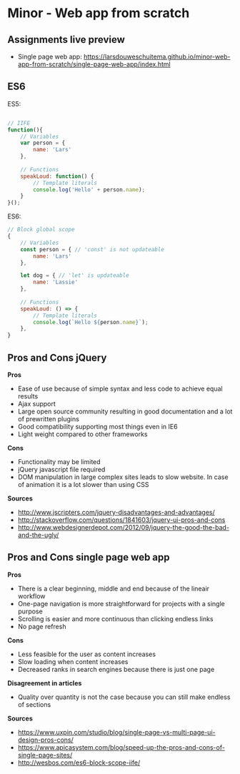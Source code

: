 # Minor - Web app from scratch

## Assignments live preview
* Single page web app: https://larsdouweschuitema.github.io/minor-web-app-from-scratch/single-page-web-app/index.html

## ES6
ES5:
```javascript

// IIFE
function(){
    // Variables
    var person = {
        name: 'Lars'
    },
    
    // Functions
    speakLoud: function() {
        // Template literals
        console.log('Hello' + person.name);
    }
}();
```
ES6:
```javascript
// Block global scope
{
    // Variables
    const person = { // 'const' is not updateable
        name: 'Lars'
    },

    let dog = { // 'let' is updateable
        name: 'Lassie'
    },
    
    // Functions
    speakLoud: () => {
        // Template literals
        console.log(`Hello ${person.name}`);
    },
}
```

## Pros and Cons jQuery
**Pros**
* Ease of use because of simple syntax and less code to achieve equal results
* Ajax support
* Large open source community resulting in good documentation and a lot of prewritten plugins
* Good compatibility supporting most things even in IE6
* Light weight compared to other frameworks

**Cons**
* Functionality may be limited
* jQuery javascript file required
* DOM manipulation in large complex sites leads to slow website. In case of animation it is a lot slower than using CSS

**Sources**
* http://www.jscripters.com/jquery-disadvantages-and-advantages/
* http://stackoverflow.com/questions/1841603/jquery-ui-pros-and-cons
* http://www.webdesignerdepot.com/2012/09/jquery-the-good-the-bad-and-the-ugly/

## Pros and Cons single page web app
**Pros**
* There is a clear beginning, middle and end because of the lineair workflow
* One-page navigation is more straightforward for projects with a single purpose
* Scrolling is easier and more continuous than clicking endless links
* No page refresh

**Cons**
* Less feasible for the user as content increases
* Slow loading when content increases
* Decreased ranks in search engines because there is just one page

**Disagreement in articles**
* Quality over quantity is not the case because you can still make endless of sections

**Sources**
* https://www.uxpin.com/studio/blog/single-page-vs-multi-page-ui-design-pros-cons/
* https://www.apicasystem.com/blog/speed-up-the-pros-and-cons-of-single-page-sites/
* http://wesbos.com/es6-block-scope-iife/
